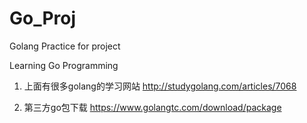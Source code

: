 # Go_Proj
Golang Practice for project

Learning Go Programming
1. 上面有很多golang的学习网站
   http://studygolang.com/articles/7068
   

2. 第三方go包下载
   https://www.golangtc.com/download/package
